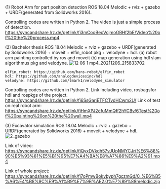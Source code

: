 (1) Robot Arm for part position detection
ROS 18.04 Melodic + rviz + gazebo + URDF(generated from Solidworks 2016).
    
Controlling codes are written in Python 2.
The video is just a simple process of detection.
https://syncandshare.lrz.de/getlink/fi3mCooBeoVcjmoGBHf2bE/Video%20of%20the%20process.mp4

(2) Bachelor thesis
ROS 18.04 Melodic + rviz + gazebo + URDF(generated by Solidworks 2016) + moveit + elfin_robot pkg + velodyne + hdl.
(a) robot arm painting controlled by ros and moveit
(b) map generation using hdl slam algorithmus pkg and velodyne.
![12 06 1 mp4_20211206_215833702](https://user-images.githubusercontent.com/97108973/216660098-27a403f1-563a-4865-bf0c-c42189ef95d9.jpg)

    
    elfin_robot: https://github.com/hans-robot/elfin_robot
    hdl: https://github.com/analogdevicesinc/hdl
    velodyne: https://github.com/lmark1/velodyne_simulator
    
Controlling codes are written in Python 2.
Link including video, rosbagsfor hdl and rospkgs of the project.
https://syncandshare.lrz.de/getlink/fi6SsGariETFCTvdHCwm2U/
Link of test on real robot arm:
https://syncandshare.lrz.de/getlink/fiHmXPJ2cfuMmQff2hYCBv/6Test%20of%20painting%20on%20the%20wall.mp4
    

    
(3) Excavator simulation
ROS 18.04 Melodic + rviz + gazebo + URDF(generated by Solidworks 2016) + moveit + velodyne + hdl.
![2_gazebo](https://user-images.githubusercontent.com/97108973/216640412-17717e53-72b4-4f3d-a516-de69c7c0899b.jpg)

Link of video:
https://syncandshare.lrz.de/getlink/fiQyxDVkdh57vJUpNMYCJr/%E6%88%90%E5%93%81%E5%B1%95%E7%A4%BA%E8%A7%86%E9%A2%91.mp4

Link of whole project:
https://syncandshare.lrz.de/getlink/fi7oPmwBokvbyph7gczmGd/0_%E6%B5%A6%E4%B8%9C%E9%A1%B9%E7%9B%AE2.0%E7%89%88melodic.zip
